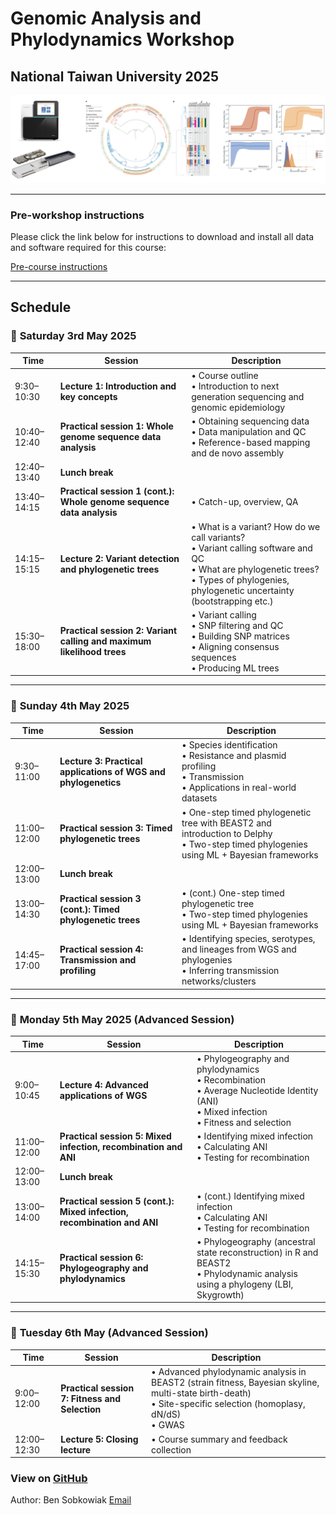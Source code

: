 # Genomic Analysis and Phylodynamics Workshop 
## National Taiwan University 2025


![Title Image](Sequence_trees.png)


---


### Pre-workshop instructions

Please click the link below for instructions to download and install all data and software required for this course:

[Pre-course instructions](PreCourse_instructions.md)

---

## Schedule

### 📅 **Saturday 3rd May 2025**

| Time         | Session                                                         | Description                                                                                                                                              |
|--------------|------------------------------------------------------------------|----------------------------------------------------------------------------------------------------------------------------------------------------------|
| 9:30–10:30   | **Lecture 1: Introduction and key concepts**                    | • Course outline<br>• Introduction to next generation sequencing and genomic epidemiology                                                               |
| 10:40–12:40  | **Practical session 1: Whole genome sequence data analysis**    | • Obtaining sequencing data<br>• Data manipulation and QC<br>• Reference-based mapping and de novo assembly                                             |
| 12:40–13:40  | **Lunch break**                                                 |                                                                                                                                                          |
| 13:40–14:15  | **Practical session 1 (cont.): Whole genome sequence data analysis** | • Catch-up, overview, QA                                                                                                                           |
| 14:15–15:15  | **Lecture 2: Variant detection and phylogenetic trees**         | • What is a variant? How do we call variants?<br>• Variant calling software and QC<br>• What are phylogenetic trees?<br>• Types of phylogenies, phylogenetic uncertainty (bootstrapping etc.) |
| 15:30–18:00  | **Practical session 2: Variant calling and maximum likelihood trees** | • Variant calling<br>• SNP filtering and QC<br>• Building SNP matrices<br>• Aligning consensus sequences<br>• Producing ML trees                  |

---

### 📅 **Sunday 4th May 2025**

| Time         | Session                                                         | Description                                                                                                                                              |
|--------------|------------------------------------------------------------------|----------------------------------------------------------------------------------------------------------------------------------------------------------|
| 9:30–11:00   | **Lecture 3: Practical applications of WGS and phylogenetics**  | • Species identification<br>• Resistance and plasmid profiling<br>• Transmission<br>• Applications in real-world datasets                               |
| 11:00–12:00  | **Practical session 3: Timed phylogenetic trees**              | • One-step timed phylogenetic tree with BEAST2 and introduction to Delphy<br>• Two-step timed phylogenies using ML + Bayesian frameworks                 |
| 12:00–13:00  | **Lunch break**                                                 |                                                                                                                                                          |
| 13:00–14:30  | **Practical session 3 (cont.): Timed phylogenetic trees**      | • (cont.) One-step timed phylogenetic tree <br>• Two-step timed phylogenies using ML + Bayesian frameworks                                               |
| 14:45–17:00  | **Practical session 4: Transmission and profiling**            | • Identifying species, serotypes, and lineages from WGS and phylogenies<br>• Inferring transmission networks/clusters                                   |

---

### 📅 **Monday 5th May 2025 (Advanced Session)**

| Time         | Session                                                         | Description                                                                                                                                              |
|--------------|------------------------------------------------------------------|----------------------------------------------------------------------------------------------------------------------------------------------------------|
| 9:00–10:45   | **Lecture 4: Advanced applications of WGS**                     | • Phylogeography and phylodynamics<br>• Recombination<br>• Average Nucleotide Identity (ANI)<br>• Mixed infection<br>• Fitness and selection             |
| 11:00–12:00  | **Practical session 5: Mixed infection, recombination and ANI**| • Identifying mixed infection<br>• Calculating ANI<br>• Testing for recombination                                                                        |
| 12:00–13:00  | **Lunch break**                                                 |                                                                                                                                                          |
| 13:00–14:00  | **Practical session 5 (cont.): Mixed infection, recombination and ANI** | • (cont.) Identifying mixed infection<br>• Calculating ANI<br>• Testing for recombination                                                       |
| 14:15–15:30  | **Practical session 6: Phylogeography and phylodynamics**      | • Phylogeography (ancestral state reconstruction) in R and BEAST2<br>• Phylodynamic analysis using a phylogeny (LBI, Skygrowth)                         |

---

### 📅 **Tuesday 6th May (Advanced Session)**

| Time         | Session                                                         | Description                                                                                                                                              |
|--------------|------------------------------------------------------------------|----------------------------------------------------------------------------------------------------------------------------------------------------------|
| 9:00–12:00   | **Practical session 7: Fitness and Selection**                  | • Advanced phylodynamic analysis in BEAST2 (strain fitness, Bayesian skyline, multi-state birth-death)<br>• Site-specific selection (homoplasy, dN/dS)<br>• GWAS |
| 12:00–12:30  | **Lecture 5: Closing lecture**                                  | • Course summary and feedback collection                                                                                                                 |



### View on [GitHub](https://github.com/bensobkowiak/GenomicsCourse/)

Author: Ben Sobkowiak [Email](mailto:b.sobkowiak.12@ucl.ac.uk)

